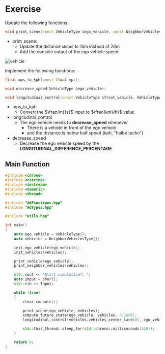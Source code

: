 # Exercise

Update the following functions

```cpp
void print_scene(const VehicleType &ego_vehicle, const NeighborVehiclesType &vehicles);
```

- print_scene:
  - Update the distance slices to 10m instead of 20m
  - Add the console output of the ego vehicle speed

<img src="../../media/vehicle2.png" alt="vehicle"/>

Implement the following functions:

```cpp
float mps_to_kph(const float mps);

void decrease_speed(VehicleType &ego_vehicle);

void longitudinal_control(const VehicleType &front_vehicle, VehicleType &ego_vehicle);
```

- mps_to_kph
  - Convert the $\frac{m}{s}$ input to $\frac{km}{h}$ value
- longitudinal_control
  - The ego vehicle needs to **decrease_speed** whenever
    - There is a vehicle in front of the ego vehicle
    - and the distance is below half speed (kph, "halbe tacho")
- decrease_speed
  - Decrease the ego vehicle speed by the **LONGITUDINAL_DIFFERENCE_PERCENTAGE**

## Main Function

```cpp
#include <chrono>
#include <cstring>
#include <iostream>
#include <numeric>
#include <thread>

#include "AdFunctions.hpp"
#include "AdTypes.hpp"

#include "utils.hpp"

int main()
{
    auto ego_vehicle = VehicleType{};
    auto vehicles = NeighborVehiclesType{};

    init_ego_vehicle(ego_vehicle);
    init_vehicles(vehicles);

    print_vehicle(ego_vehicle);
    print_neighbor_vehicles(vehicles);

    std::cout << "Start simulation?: ";
    auto Input = char{};
    std::cin >> Input;

    while (true)
    {
        clear_console();

        print_scene(ego_vehicle, vehicles);
        compute_future_state(ego_vehicle, vehicles, 0.100F);
        longitudinal_control(vehicles.vehicles_center_lane[0], ego_vehicle);

        std::this_thread::sleep_for(std::chrono::milliseconds(100));
    }

    return 0;
}
```
